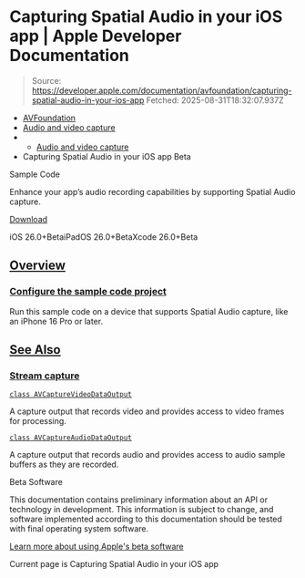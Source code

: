 # Capturing Spatial Audio in your iOS app | Apple Developer Documentation

> Source: https://developer.apple.com/documentation/avfoundation/capturing-spatial-audio-in-your-ios-app
> Fetched: 2025-08-31T18:32:07.937Z

- [AVFoundation](https://developer.apple.com/documentation/avfoundation)
- [Audio and video capture](https://developer.apple.com/documentation/avfoundation/audio-and-video-capture)
- - [Audio and video capture](https://developer.apple.com/documentation/avfoundation/audio-and-video-capture)
- Capturing Spatial Audio in your iOS app Beta

Sample Code

Enhance your app’s audio recording capabilities by supporting Spatial Audio capture.

[Download](https://docs-assets.developer.apple.com/published/884affb07a9b/CapturingSpatialAudioInYourIOSApp.zip)

iOS 26.0+BetaiPadOS 26.0+BetaXcode 26.0+Beta

## [Overview](https://developer.apple.com/documentation/avfoundation/capturing-spatial-audio-in-your-ios-app#Overview)

### [Configure the sample code project](https://developer.apple.com/documentation/avfoundation/capturing-spatial-audio-in-your-ios-app#Configure-the-sample-code-project)

Run this sample code on a device that supports Spatial Audio capture, like an iPhone 16 Pro or later.

## [See Also](https://developer.apple.com/documentation/avfoundation/capturing-spatial-audio-in-your-ios-app#see-also)

### [Stream capture](https://developer.apple.com/documentation/avfoundation/capturing-spatial-audio-in-your-ios-app#Stream-capture)

[`class AVCaptureVideoDataOutput`](https://developer.apple.com/documentation/avfoundation/avcapturevideodataoutput)

A capture output that records video and provides access to video frames for processing.

[`class AVCaptureAudioDataOutput`](https://developer.apple.com/documentation/avfoundation/avcaptureaudiodataoutput)

A capture output that records audio and provides access to audio sample buffers as they are recorded.

Beta Software

This documentation contains preliminary information about an API or technology in development. This information is subject to change, and software implemented according to this documentation should be tested with final operating system software.

[Learn more about using Apple's beta software](https://developer.apple.com/support/beta-software/)

Current page is Capturing Spatial Audio in your iOS app
